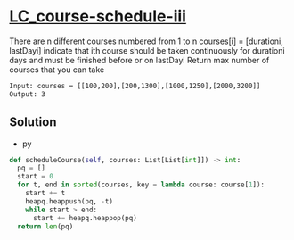 # [LC_course-schedule-iii](https://leetcode.com/problems/course-schedule-iii)

There are n different courses numbered from 1 to n
courses[i] = [durationi, lastDayi] indicate that ith course should be taken continuously
  for durationi days and must be finished before or on lastDayi
Return max number of courses that you can take

```txt
Input: courses = [[100,200],[200,1300],[1000,1250],[2000,3200]]
Output: 3
```

## Solution

* py

```py
def scheduleCourse(self, courses: List[List[int]]) -> int:
  pq = []
  start = 0
  for t, end in sorted(courses, key = lambda course: course[1]):
    start += t
    heapq.heappush(pq, -t)
    while start > end:
      start += heapq.heappop(pq)
  return len(pq)
```
